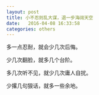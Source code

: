 ```yaml
---
layout: post
title: 小不忍则乱大谋，退一步海阔天空
date:   2016-04-08 16:33:58
categories: others
---
```


多一点忍耐，就会少几次后悔。

少几次翻脸，就多几个台阶。

多几次听不见，就少几次庸人自扰。

少撂几句狠话，就多一些余地。

